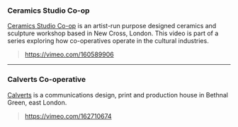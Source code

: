 <!-- 
Stories should be formatted as follows:

### Name of Cooperative
<BLANK LINE>
One paragraph of description
<BLANK LINE>
> Link to video on vimeo (i.e https://vimeo.com/156875935)
<BLANK LINE>

---

### Name of Cooperative
<BLANK LINE>
One paragraph of description
<BLANK LINE>
> Link to video on vimeo (i.e https://vimeo.com/156875935)
<BLANK LINE>

--------------------------   ADD STORIES BELOW ---------------------------
-->

### Ceramics Studio Co-op

[Ceramics Studio Co-op](http://www.ceramicsstudio.coop) is an artist-run purpose designed ceramics and sculpture workshop based in New Cross, London. This video is part of a series exploring how co-operatives operate in the cultural industries.  

> https://vimeo.com/160589906

---

### Calverts Co-operative

[Calverts](http://www.calverts.coop) is a communications design, print and production house in Bethnal Green, east London.  

> https://vimeo.com/162710674
